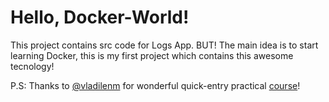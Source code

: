 # Hello, Docker-World!
This project contains src code for Logs App. BUT! The main idea is to start learning Docker, this is my first project which contains this awesome tecnology!

P.S: Thanks to [@vladilenm](https://github.com/vladilenm) for wonderful quick-entry practical [course](https://youtu.be/n9uCgUzfeRQ)!
